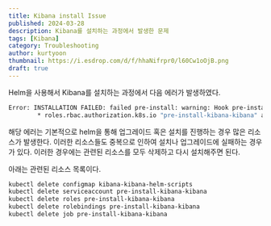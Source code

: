 ```yaml
---
title: Kibana install Issue
published: 2024-03-28
description: Kibana를 설치하는 과정에서 발생한 문제
tags: [Kibana]
category: Troubleshooting
author: kurtyoon
thumbnail: https://i.esdrop.com/d/f/hhaNifrpr0/l60Cw1oOjB.png
draft: true
---
```


Helm을 사용해서 Kibana를 설치하는 과정에서 다음 에러가 발생하였다.

```sh
Error: INSTALLATION FAILED: failed pre-install: warning: Hook pre-install kibana/templates/pre-install-role.yaml failed: 1 error occurred:
        * roles.rbac.authorization.k8s.io "pre-install-kibana-kibana" already exists
```

해당 에러는 기본적으로 helm을 통해 업그레이드 혹은 설치를 진행하는 경우 많은 리소스가 발생한다.
이러한 리소스들도 중복으로 인하여 설치나 업그레이드에 실패하는 경우가 있다.
이러한 경우에는 관련된 리소스를 모두 삭제하고 다시 설치해주면 된다.

아래는 관련된 리소스 목록이다.

```sh
kubectl delete configmap kibana-kibana-helm-scripts
kubectl delete serviceaccount pre-install-kibana-kibana
kubectl delete roles pre-install-kibana-kibana
kubectl delete rolebindings pre-install-kibana-kibana
kubectl delete job pre-install-kibana-kibana
```
